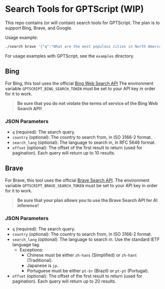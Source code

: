 # Search Tools for GPTScript (WIP)

This repo contains (or will contain) search tools for GPTScript. The plan is to support Bing, Brave, and Google.

Usage example:

```bash
./search brave '{"q":"What are the most populous cities in North America?","country":"US","search_lang":"en"}'
```

For usage examples with GPTScript, see the `examples` directory.

## Bing

For Bing, this tool uses the official [Bing Web Search API](https://www.microsoft.com/en-us/bing/apis/bing-web-search-api)
The environment variable `GPTSCRIPT_BING_SEARCH_TOKEN` must be set to your API key in order for it to work.

> **Be sure that you do not violate the terms of service of the Bing Web Search API!**

### JSON Parameters

- `q` (required): The search query.
- `country` (optional): The country to search from, in ISO 3166-2 format.
- `search_lang` (optional): The language to search in, in RFC 5646 format.
- `offset` (optional): The offset of the first result to return (used for pagination).
  Each query will return up to 10 results.

## Brave

For Brave, this tool uses the official [Brave Search API](https://brave.com/search/api/).
The environment variable `GPTSCRIPT_BRAVE_SEARCH_TOKEN` must be set to your API key in order for it to work.

> **Be sure that your plan allows you to use the Brave Search API for AI inference!** 

### JSON Parameters

- `q` (required): The search query.
- `country` (optional): The country to search from, in ISO 3166-2 format.
- `search_lang` (optional): The language to search in. Use the standard IETF language tag.
  - Exceptions:
    - Chinese must be either `zh-hans` (Simplified) or `zh-hant` (Traditional).
    - Japanese is `jp`.
    - Portuguese must be either `pt-br` (Brazil) or `pt-pt` (Portugal).
- `offset` (optional): The offset of the first result to return (used for pagination).
  Each query will return up to 20 results.
